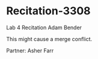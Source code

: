 # Recitation-3308
Lab 4 Recitation
Adam Bender

This might cause a merge conflict.

Partner: Asher Farr
